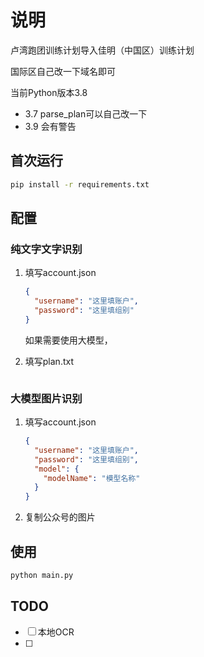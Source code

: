 # 说明

卢湾跑团训练计划导入佳明（中国区）训练计划

国际区自己改一下域名即可



当前Python版本3.8

- 3.7 parse_plan可以自己改一下
- 3.9 会有警告

## 首次运行

```bash
pip install -r requirements.txt
```

## 配置

### 纯文字文字识别

1. 填写account.json

   ```json
   {
     "username": "这里填账户",
     "password": "这里填组别"
   }
   ```

   如果需要使用大模型，

2. 填写plan.txt

   ```
   ```

   

### 大模型图片识别

1. 填写account.json

   ```json
   {
     "username": "这里填账户",
     "password": "这里填组别",
     "model": {
       "modelName": "模型名称"
     }
   }
   ```

2. 复制公众号的图片

## 使用

```bash
python main.py
```

## TODO

- [ ] 本地OCR
- [ ] 